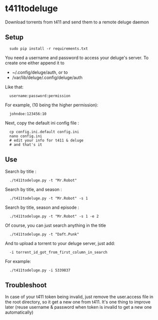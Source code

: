 # t411todeluge
Download torrents from t411 and send them to a remote deluge daemon



Setup
-----

      sudo pip install -r requirements.txt

You need a username and password to access your deluge's server.
To create one either append it to

* ~/.config/deluge/auth, or to
* /var/lib/deluge/.config/deluge/auth

Like that:

      username:password:permission



For example, (10 being the higher permission):

      johndoe:123456:10

Next, copy the default ini config file :

      cp config.ini.default config.ini
      nano config.ini
      # edit your info for t411 & deluge
      # and that's it

Use
---

Search by title :

      ./t411todeluge.py -t "Mr.Robot"

Search by title, and season :

      ./t411todeluge.py -t "Mr.Robot" -s 1

Search by title, season and episode :

      ./t411todeluge.py -t "Mr.Robot" -s 1 -e 2

Of course, you can just search anything in the title

      ./t411todeluge.py -t "Daft.Punk"

And to upload a torrent to your deluge server, just add:

      -i torrent_id_got_from_first_column_in_search

For example:

      ./t411todeluge.py -i 5339837


Troubleshoot
------------

In case of your t411 token being invalid, just remove the user.access file in the root directory, so it get a new one from t411.
It's one thing to improve later (reuse username & password when token is invalid to get a new one automatically)
